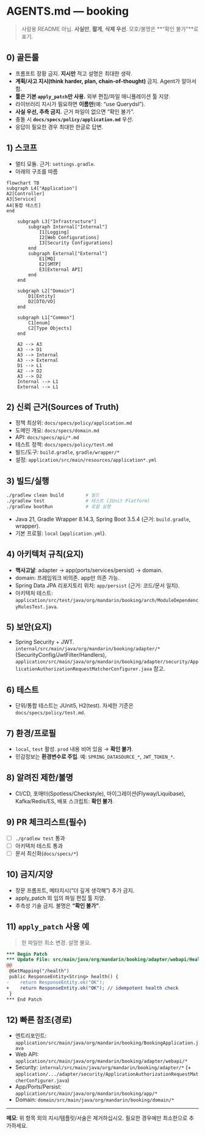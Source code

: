# AGENTS.md — booking

> 사람용 README 아님. **사실만**, **짧게**, **삭제 우선**. 모호/불명은 **“확인 불가”**로 표기.

## 0) 골든룰

* 프롬프트 장황 금지. **지시만** 적고 설명은 최대한 생략.
* **계획/사고 지시(think harder, plan, chain-of-thought)** 금지. Agent가 알아서 함.
* **툴은 기본 `apply_patch`만 사용.** 외부 편집/파일 매니퓰레이션 툴 지양.
* 라이브러리 지시가 필요하면 **이름만**(예: “use Querydsl”).
* **사실 우선, 추측 금지.** 근거 파일이 없으면 “확인 불가”.
* 충돌 시 **`docs/specs/policy/application.md`** 우선.
* 응답이 필요한 경우 최대한 한글로 답변.

## 1) 스코프

* 멀티 모듈. 근거: `settings.gradle`.
* 아래의 구조를 따름

```mermaid
flowchart TB
subgraph L4["Application"]
A2[Controller]
A3[Service]
A4[통합 테스트]
end

    subgraph L3["Infrastructure"]
        subgraph Internal["Internal"]
            I1[Logging]
            I2[Web Configurations]
            I3[Security Configurations]
        end
        subgraph External["External"]
            E1[MQ]
            E2[SMTP]
            E3[External API]
        end
    end

    subgraph L2["Domain"]
        D1[Entity]
        D2[DTO/VO]
    end

    subgraph L1["Common"]
        C1[enum]
        C2[Type Objects]
    end

    A2 --> A3
    A3 --> D1
    A3 --> Internal
    A3 --> External
    D1 --> L1
    A2 --> D2
    A3 --> D2
    Internal --> L1
    External --> L1

```

## 2) 신뢰 근거(Sources of Truth)

* 정책 최상위: `docs/specs/policy/application.md`
* 도메인 개요: `docs/specs/domain.md`
* API: `docs/specs/api/*.md`
* 테스트 정책: `docs/specs/policy/test.md`
* 빌드/도구: `build.gradle`, `gradle/wrapper/*`
* 설정: `application/src/main/resources/application*.yml`

## 3) 빌드/실행

```bash
./gradlew clean build        # 빌드
./gradlew test               # 테스트 (JUnit Platform)
./gradlew bootRun            # 로컬 실행
```

* Java 21, Gradle Wrapper 8.14.3, Spring Boot 3.5.4 (근거: `build.gradle`, wrapper).
* 기본 프로필: `local` (`application.yml`).

## 4) 아키텍처 규칙(요지)

* **헥사고날**: adapter → app(ports/services/persist) → domain.
* domain: 프레임워크 비의존. app만 의존 가능.
* Spring Data JPA 리포지토리 위치: `app/persist` (근거: 코드/문서 일치).
* 아키텍처 테스트: `application/src/test/java/org/mandarin/booking/arch/ModuleDependencyRulesTest.java`.

## 5) 보안(요지)

* Spring Security + JWT. `internal/src/main/java/org/mandarin/booking/adapter/*`(SecurityConfig/JwtFilter/Handlers),
  `application/src/main/java/org/mandarin/booking/adapter/security/ApplicationAuthorizationRequestMatcherConfigurer.java`
  참고.

## 6) 테스트

* 단위/통합 테스트는 JUnit5, H2(test). 자세한 기준은 `docs/specs/policy/test.md`.

## 7) 환경/프로필

* `local`, `test` 활성. `prod` 내용 비어 있음 → **확인 불가**.
* 민감정보는 **환경변수로 주입**. 예: `SPRING_DATASOURCE_*`, `JWT_TOKEN_*`.

## 8) 알려진 제한/불명

* CI/CD, 포매터(Spotless/Checkstyle), 마이그레이션(Flyway/Liquibase), Kafka/Redis/ES, 배포 스크립트: **확인 불가**.

## 9) PR 체크리스트(필수)

* [ ] `./gradlew test` 통과
* [ ] 아키텍처 테스트 통과
* [ ] 문서 최신화(`docs/specs/*`)

## 10) 금지/지양

* 장문 프롬프트, 메타지시(“더 깊게 생각해”) 추가 금지.
* apply_patch 외 임의 파일 편집 툴 지양.
* 추측성 기술 금지. 불명은 **“확인 불가”**.

## 11) `apply_patch` 사용 예

> 한 파일만 최소 변경. 설명 불요.

```patch
*** Begin Patch
*** Update File: src/main/java/org/mandarin/booking/adapter/webapi/HealthController.java
@@
 @GetMapping("/health")
 public ResponseEntity<String> health() {
-    return ResponseEntity.ok("OK");
+    return ResponseEntity.ok("OK"); // idempotent health check
 }
*** End Patch
```

## 12) 빠른 참조(경로)

* 엔트리포인트: `application/src/main/java/org/mandarin/booking/BookingApplication.java`
* Web API: `application/src/main/java/org/mandarin/booking/adapter/webapi/*`
* Security: `internal/src/main/java/org/mandarin/booking/adapter/*` (+
  `application/.../adapter/security/ApplicationAuthorizationRequestMatcherConfigurer.java`)
* App/Ports/Persist: `application/src/main/java/org/mandarin/booking/app/*`
* Domain: `domain/src/main/java/org/mandarin/booking/domain/*`

---

**메모**: 위 항목 외의 지시/템플릿/서술은 제거하십시오. 필요한 경우에만 최소한으로 추가하세요.
